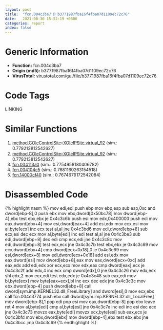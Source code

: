 ```yaml
---
layout: post
title:  "fcn.004c3ba7 @ b3771987fba16f4fba07d1109ec72c76"
date:   2021-08-30 15:52:19 +0300
categories: report
index: false
---
```


# Generic Information
- **Function:** fcn.004c3ba7
- **Origin (md5):** b3771987fba16f4fba07d1109ec72c76
- **VirusTotal:** [virustotal.com/gui/file/b3771987fba16f4fba07d1109ec72c76][virustotal_ref]

# Code Tags
<span class="tag" id="LINKING">LINKING</span>


# Similar Functions

1. [method.COleControlSite꞉꞉XOleIPSite.virtual\_92][similar_1_ref] (sim.: 0.779213812542627)
2. [method.COleControlSite꞉꞉XOleIPSite.virtual\_92][similar_2_ref] (sim.: 0.779213812542627)
3. [fcn.004113a0][similar_3_ref] (sim.: 0.7754958180406782)
4. [fcn.004104c5][similar_4_ref] (sim.: 0.7681160263154518)
5. [fcn.14000cf40][similar_5_ref] (sim.: 0.7674679172542084)


# Disassembled Code

{% highlight nasm %}
mov edi,edi
push ebp
mov ebp,esp
sub esp,0xc
and dword[ebp-8],0
push ebx
mov ebx,dword[0x50bc78]
mov dword[ebp-4],ebx
test ebx,ebx
je 0x4c3c6b
push esi
mov edx,0x400000
push edi
mov eax,dword[ebx+4]
mov esi,dword[eax+4]
add esi,edx
mov ecx,esi
mov al,byte[ecx]
inc ecx
test al,al
jne 0x4c3bd6
mov edi,dword[ebp+8]
sub ecx,esi
dec ecx
mov al,byte[edi]
inc edi
test al,al
jne 0x4c3be3
sub edi,dword[ebp+8]
dec edi
cmp ecx,edi
jne 0x4c3c8c
mov edi,dword[ebp+8]
test ecx,ecx
jne 0x4c3c7b
test ebx,ebx
je 0x4c3c69
mov ecx,dword[ebx+4]
cmp dword[ecx+0x18],0
je 0x4c3c69
mov esi,dword[ecx+8]
mov edi,dword[ecx+0x18]
add esi,edx
mov eax,dword[esi]
mov dword[ebp+8],eax
mov eax,dword[ecx+0xc]
add eax,edx
add edi,edx
xor ecx,ecx
mov edx,eax
cmp dword[eax],ecx
je 0x4c3c2f
add edx,4
inc ecx
cmp dword[edx],0
jne 0x4c3c26
mov edx,ecx
shl edx,2
mov ecx,edi
test edx,edx
je 0x4c3c48
sub eax,edi
mov bl,byte[ecx]
mov byte[eax+ecx],bl
inc ecx
dec edx
jne 0x4c3c3c
mov ebx,dword[ebp-4]
push dword[ebp+8]
call dword[sym.imp.KERNEL32.dll_FreeLibrary]
and dword[esi],0
mov ecx,ebx
call fcn.004c3774
push ebx
call dword[sym.imp.KERNEL32.dll_LocalFree]
mov dword[ebp-8],1
pop edi
pop esi
mov eax,dword[ebp-8]
pop ebx
leave
ret 4
mov al,byte[edi]
cmp al,byte[esi]
jne 0x4c3c7e
inc edi
inc esi
dec ecx
jne 0x4c3c73
movzx eax,byte[edi]
movzx ecx,byte[esi]
sub eax,ecx
je 0x4c3bfd
mov ebx,dword[ebx]
mov dword[ebp-4],ebx
test ebx,ebx
jne 0x4c3bcc
jmp 0x4c3c69
{% endhighlight %}


[similar_1_ref]: /report/method.COleControlSite꞉꞉XOleIPSite.virtual_92@a1c6b07868a0eea8f4ee5a872aa71909
[similar_2_ref]: /report/method.COleControlSite꞉꞉XOleIPSite.virtual_92@c60344b51fa39a329b92557d24ff7670
[similar_3_ref]: /report/fcn.004113a0@db0bb0926cbc24a905ae237e61cb9c73
[similar_4_ref]: /report/fcn.004104c5@a1c6b07868a0eea8f4ee5a872aa71909
[similar_5_ref]: /report/fcn.14000cf40@c4af5ec7826361dc5a22db79be296638
[virustotal_ref]: https://www.virustotal.com/gui/file/b3771987fba16f4fba07d1109ec72c76
